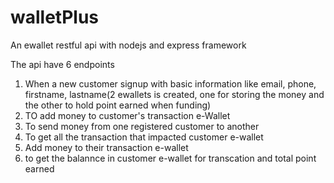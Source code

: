 # walletPlus

An ewallet restful api with nodejs and express framework

The api have 6 endpoints

1. When a new customer signup with basic information like email, phone, firstname, lastname(2 ewallets is created,
one for storing the money and the other to hold point earned when funding)
2. TO add money to customer's transaction e-Wallet
3. To send money from one registered customer to another
4. To get all the transaction that impacted customer e-wallet
5. Add money to their transaction e-wallet
6. to get the balannce in customer e-wallet for transcation and total point earned




